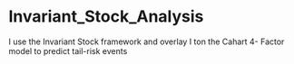 # Invariant_Stock_Analysis
I use the Invariant Stock framework and overlay I ton the Cahart 4- Factor model to predict tail-risk events
